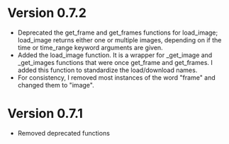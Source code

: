 # Version 0.7.2
- Deprecated the get_frame and get_frames functions for load_image; load_image returns either one or multiple images, depending on if the time or time_range keyword arguments are given.
- Added the load_image function. It is a wrapper for _get_image and _get_images functions that were once get_frame and get_frames. I added this function to standardize the load/download names.
- For consistency, I removed most instances of the word "frame" and changed them to "image". 

# Version 0.7.1
- Removed deprecated functions